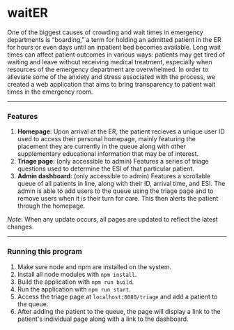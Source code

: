 # waitER
One of the biggest causes of crowding and wait times in emergency departments is “boarding,” a term for holding an admitted patient in the ER for hours or even days until an inpatient bed becomes available. Long wait times can affect patient outcomes in various ways: patients may get tired of waiting and leave without receiving medical treatment, especially when resources of the emergency department are overwhelmed. In order to alleviate some of the anxiety and stress associated with the process, we created a web application that aims to bring transparency to patient wait times in the emergency room.

---
### Features

1. **Homepage**: Upon arrival at the ER, the patient recieves a unique user ID used to access their personal homepage, mainly featuring the placement they are currently in the queue along with other supplementary educational information that may be of interest.
2. **Triage page**: (only accessible to admin) Features a series of triage questions used to determine the ESI of that particular patient.
3. **Admin dashboard**: (only accessible to admin) Features a scrollable queue of all patients in line, along with their ID, arrival time, and ESI. The admin is able to add users to the queue using the triage page and to remove users when it is their turn for care. This then alerts the patient through the homepage. 

*Note*: When any update occurs, all pages are updated to reflect the latest changes. 

---
### Running this program

1. Make sure node and npm are installed on the system.
2. Install all node modules with `npm install`.
3. Build the application with `npm run build`.
4. Run the application with `npm run start`.
5. Access the triage page at `localhost:8080/triage` and add a patient to the queue.
6. After adding the patient to the queue, the page will display a link to the patient's individual page along with a link to the dashboard.
